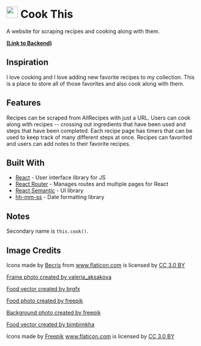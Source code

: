 # <img src="https://i.imgur.com/FtclHY5.png" height="30" width="30" alt="chef hat"> Cook This
A website for scraping recipes and cooking along with them.

**[(Link to Backend)](https://github.com/Jeffrey-Marks/cook-this-backend)**

## Inspiration

I love cooking and I love adding new favorite recipes to my collection. This is a place to store all of those favorites and also cook along with them.

## Features

Recipes can be scraped from AllRecipes with just a URL. Users can cook along with recipes -- crossing out ingredients that have been used and steps that have been completed. Each recipe page has timers that can be used to keep track of many different steps at once. Recipes can favorited and users can add notes to their favorite recipes.

## Built With

* [React](https://reactjs.org/) - User interface library for JS
* [React Router](https://reacttraining.com/react-router/) - Manages routes and multiple pages for React
* [React Semantic](https://react.semantic-ui.com/) - UI library
* [hh-mm-ss](https://github.com/Goldob/hh-mm-ss) - Date formatting library

## Notes

Secondary name is `this.cook()`.

## Image Credits

Icons made by [Becris](https://www.flaticon.com/authors/becris) from www.flaticon.com is licensed by [CC 3.0 BY](http://creativecommons.org/licenses/by/3.0/)

[Frame photo created by valeria_aksakova](https://www.freepik.com/free-photos-vectors/frame)

[Food vector created by brgfx](https://www.freepik.com/free-photos-vectors/food)

[Food photo created by freepik](https://www.freepik.com/free-photos-vectors/food)

[Background photo created by freepik](https://www.freepik.com/free-photos-vectors/background)

[Food vector created by bimbimkha](https://www.freepik.com/free-photos-vectors/food)

Icons made by [Freepik](https://www.freepik.com/?__hstc=57440181.b5cf965c034f82654fadcd7ef6a1cddc.1560354081009.1560354081009.1560359707364.2&__hssc=57440181.14.1560359707364&__hsfp=2804600594) www.flaticon.com is licensed by [CC 3.0 BY](http://creativecommons.org/licenses/by/3.0/)
